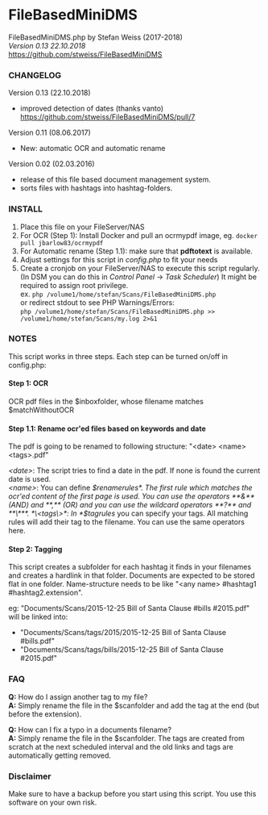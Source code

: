 # FileBasedMiniDMS

FileBasedMiniDMS.php    by Stefan Weiss (2017-2018)  
*Version 0.13 22.10.2018*  
https://github.com/stweiss/FileBasedMiniDMS  

### CHANGELOG
Version 0.13 (22.10.2018)
- improved detection of dates (thanks vanto) https://github.com/stweiss/FileBasedMiniDMS/pull/7

Version 0.11 (08.06.2017)
- New: automatic OCR and automatic rename
        
Version 0.02 (02.03.2016)
- release of this file based document management system.
- sorts files with hashtags into hashtag-folders.
        
### INSTALL
1. Place this file on your FileServer/NAS
2. For OCR (Step 1): Install Docker and pull an ocrmypdf image, eg. ```docker pull jbarlow83/ocrmypdf```
3. For Automatic rename (Step 1.1): make sure that **pdftotext** is available.
3. Adjust settings for this script in *config.php* to fit your needs
3. Create a cronjob on your FileServer/NAS to execute this script regularly. (In DSM you can do this in *Control Panel* -> *Task Scheduler*) It might be required to assign root privilege.  
   ex. ```php /volume1/home/stefan/Scans/FileBasedMiniDMS.php```  
   or redirect stdout to see PHP Warnings/Errors:  
       ```php /volume1/home/stefan/Scans/FileBasedMiniDMS.php >> /volume1/home/stefan/Scans/my.log 2>&1```  

### NOTES
This script works in three steps. Each step can be turned on/off in config.php:

#### Step 1: OCR
OCR pdf files in the $inboxfolder, whose filename matches $matchWithoutOCR

#### Step 1.1: Rename ocr'ed files based on keywords and date
The pdf is going to be renamed to following structure: "\<date\> \<name\> \<tags\>.pdf"

*\<date\>*: The script tries to find a date in the pdf. If none is found the current date is used.  
*\<name\>*: You can define *$renamerules*. The first rule which matches the ocr'ed content of the first page is used. You can use the operators **&** (AND) and **,** (OR) and you can use the wildcard operators **?** and **\***.  
*\<tags\>*: In *$tagrules* you can specify your tags. All matching rules will add their tag to the filename. You can use the same operators here.  

#### Step 2: Tagging
This script creates a subfolder for each hashtag it finds in your filenames
and creates a hardlink in that folder.
Documents are expected to be stored flat in one folder. Name-structure needs
to be like "\<any name\> #hashtag1 #hashtag2.extension".

eg: "Documents/Scans/2015-12-25 Bill of Santa Clause #bills #2015.pdf"
will be linked into:  
+ "Documents/Scans/tags/2015/2015-12-25 Bill of Santa Clause #bills.pdf"
+ "Documents/Scans/tags/bills/2015-12-25 Bill of Santa Clause #2015.pdf"



### FAQ
**Q:** How do I assign another tag to my file?  
**A:** Simply rename the file in the $scanfolder and add the tag at the end (but
   before the extension).

**Q:** How can I fix a typo in a documents filename?  
**A:** Simply rename the file in the $scanfolder. The tags are created from scratch
   at the next scheduled interval and the old links and tags are automatically
   getting removed.


### Disclaimer
Make sure to have a backup before you start using this script. You use this software on your own risk.

